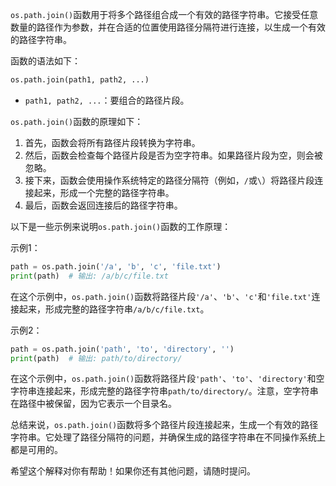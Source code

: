 `os.path.join()`函数用于将多个路径组合成一个有效的路径字符串。它接受任意数量的路径作为参数，并在合适的位置使用路径分隔符进行连接，以生成一个有效的路径字符串。

函数的语法如下：
```python
os.path.join(path1, path2, ...)
```

- `path1, path2, ...`：要组合的路径片段。

`os.path.join()`函数的原理如下：

1. 首先，函数会将所有路径片段转换为字符串。
2. 然后，函数会检查每个路径片段是否为空字符串。如果路径片段为空，则会被忽略。
3. 接下来，函数会使用操作系统特定的路径分隔符（例如，`/`或`\`）将路径片段连接起来，形成一个完整的路径字符串。
4. 最后，函数会返回连接后的路径字符串。

以下是一些示例来说明`os.path.join()`函数的工作原理：

示例1：
```python
path = os.path.join('/a', 'b', 'c', 'file.txt')
print(path)  # 输出: /a/b/c/file.txt
```
在这个示例中，`os.path.join()`函数将路径片段`'/a'`、`'b'`、`'c'`和`'file.txt'`连接起来，形成完整的路径字符串`/a/b/c/file.txt`。

示例2：
```python
path = os.path.join('path', 'to', 'directory', '')
print(path)  # 输出: path/to/directory/
```
在这个示例中，`os.path.join()`函数将路径片段`'path'`、`'to'`、`'directory'`和空字符串连接起来，形成完整的路径字符串`path/to/directory/`。注意，空字符串在路径中被保留，因为它表示一个目录名。

总结来说，`os.path.join()`函数将多个路径片段连接起来，生成一个有效的路径字符串。它处理了路径分隔符的问题，并确保生成的路径字符串在不同操作系统上都是可用的。

希望这个解释对你有帮助！如果你还有其他问题，请随时提问。
